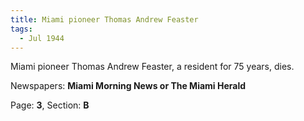 ```yaml
---  
title: Miami pioneer Thomas Andrew Feaster  
tags:  
  - Jul 1944  
---  
```

  
Miami pioneer Thomas Andrew Feaster, a resident for 75 years, dies.  
  
Newspapers: **Miami Morning News or The Miami Herald**  
  
Page: **3**, Section: **B** 
